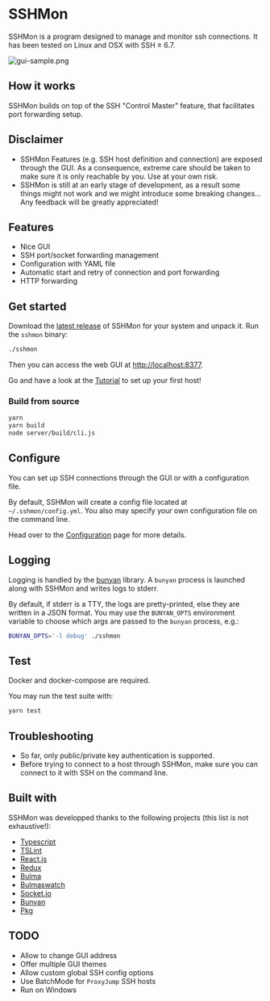 # SSHMon

SSHMon is a program designed to manage and monitor ssh connections.
It has been tested on Linux and OSX with SSH &geq; 6.7.

![gui-sample.png](https://s7.postimg.cc/elzqf92gp/gui-sample.png)

## How it works

SSHMon builds on top of the SSH "Control Master" feature, that facilitates port forwarding setup.

## Disclaimer

- SSHMon Features (e.g. SSH host definition and connection) are exposed through the GUI. As a consequence, extreme care should be taken to make sure it is only reachable by you. Use at your own risk.
- SSHMon is still at an early stage of development, as a result some things might not work and we might introduce some breaking changes... Any feedback will be greatly appreciated!

## Features

- Nice GUI
- SSH port/socket forwarding management
- Configuration with YAML file
- Automatic start and retry of connection and port forwarding
- HTTP forwarding

## Get started

Download the [latest release](https://github.com/hpello/sshmon/releases/latest) of SSHMon for your system and unpack it. Run the `sshmon` binary:

```bash
./sshmon
```

Then you can access the web GUI at <http://localhost:8377>.

Go and have a look at the [Tutorial](docs/tutorial.md) to set up your first host!

### Build from source

```bash
yarn
yarn build
node server/build/cli.js
```

## Configure

You can set up SSH connections through the GUI or with a configuration file.

By default, SSHMon will create a config file located at `~/.sshmon/config.yml`.
You also may specify your own configuration file on the command line.

Head over to the [Configuration](docs/configuration.md) page for more details.

## Logging

Logging is handled by the [bunyan](https://github.com/trentm/node-bunyan) library. A `bunyan` process is launched along with SSHMon and writes logs to stderr.

By default, if stderr is a TTY, the logs are pretty-printed, else they are written in a JSON format.
You may use the `BUNYAN_OPTS` environment variable to choose which args are passed to the `bunyan` process, e.g.:

```bash
BUNYAN_OPTS='-l debug' ./sshmon
```

## Test

Docker and docker-compose are required.

You may run the test suite with:

```bash
yarn test
```

## Troubleshooting

- So far, only public/private key authentication is supported.
- Before trying to connect to a host through SSHMon, make sure you can connect to it with SSH on the command line.

## Built with

SSHMon was developped thanks to the following projects (this list is not exhaustive!):

- [Typescript](https://www.typescriptlang.org/)
- [TSLint](https://palantir.github.io/tslint/)
- [React.js](https://reactjs.org/)
- [Redux](https://redux.js.org/)
- [Bulma](https://bulma.io/)
- [Bulmaswatch](https://jenil.github.io/bulmaswatch/)
- [Socket.io](https://socket.io/)
- [Bunyan](https://github.com/trentm/node-bunyan)
- [Pkg](https://github.com/zeit/pkg)

## TODO

- Allow to change GUI address
- Offer multiple GUI themes
- Allow custom global SSH config options
- Use BatchMode for `ProxyJump` SSH hosts
- Run on Windows
